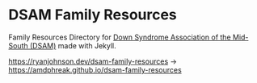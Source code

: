 # DSAM Family Resources

Family Resources Directory for [Down Syndrome Association of the Mid-South (DSAM)](<https://www.dsamemphis.org>) made with Jekyll.

<https://ryanjohnson.dev/dsam-family-resources> → <https://amdphreak.github.io/dsam-family-resources>
